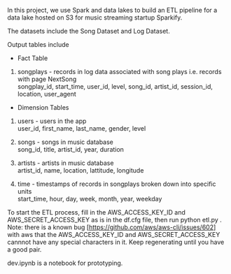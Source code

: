 In this project, we use Spark and data lakes to build an ETL pipeline for a data lake hosted on S3 for music streaming startup Sparkify.
  
The datasets include the Song Dataset and Log Dataset.  

Output tables include  

- Fact Table  
1. songplays - records in log data associated with song plays i.e. records with page NextSong  
songplay_id, start_time, user_id, level, song_id, artist_id, session_id, location, user_agent

- Dimension Tables  
1. users - users in the app  
user_id, first_name, last_name, gender, level
  
2. songs - songs in music database  
song_id, title, artist_id, year, duration  

3. artists - artists in music database  
artist_id, name, location, lattitude, longitude  
  
4. time - timestamps of records in songplays broken down into specific units  
start_time, hour, day, week, month, year, weekday

To start the ETL process, fill in the AWS_ACCESS_KEY_ID and AWS_SECRET_ACCESS_KEY as is in the df.cfg file, then run python etl.py .   
Note: there is a known bug [https://github.com/aws/aws-cli/issues/602] with aws that the AWS_ACCESS_KEY_ID and AWS_SECRET_ACCESS_KEY cannnot have any special characters in it.
Keep regenerating until you have a good pair.

dev.ipynb is a notebook for prototyping.  

